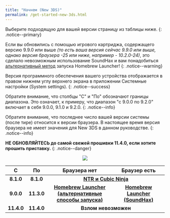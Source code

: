 ```yaml
---
title: "Начнем (New 3DS)"
permalink: /get-started-new-3ds.html
---
```


Выберите подходящую для вашей версии страницу из таблицы ниже.
{: .notice--primary}

Если вы обновились с помощью игрового картриджа, содержащего версию 9.9.0 или выше *(то есть ваша версия сейчас 9.9.0 или выше, однако версия браузера -25 или ниже, например - 10.2.0-24)*, это сделало невозможным использование SoundHax и вам понадобиться [альтернативный метод](homebrew-launcher-alternatives) запуска Homebrew Launcher!
{: .notice--warning}

Версия программного обеспечения вашего устройства отображается в правом нижнем углу верхнего экрана в приложении Системные настройки (System settings).
{: .notice--success}

Обратите внимание, что столбцы "С" и "По" обозначают границы диапазона. Это означает, к примеру, что диапазон "с 9.0.0 по 9.2.0" включает в себя 9.0.0, 9.1.0 и 9.2.0.
{: .notice--info}

Обратите внимание, что последнее число вашей версии системы (после тире) относится к версии браузера. В настоящее время версия браузера не имеет значения для New 3DS в данном руководстве.
{: .notice--info}

**НЕ ОБНОВЛЯЙТЕСЬ до самой свежей прошивки 11.4.0, если хотите прошить приставку.**
{: .notice--danger}

<div class="notice--info"><center><a href="{{ base_path }}/images/screenshots/system-version.png"><div class="screenshot_image"><img src="{{ base_path }}/images/screenshots/system-version.png"></div></a></center></div>

<table>
  <thead>
    <tr>
      <th style="text-align: center; font-weight: bold;">С</th>
      <th style="text-align: center; font-weight: bold;">По</th>
      <th style="text-align: center; font-weight: bold;">Браузера нет</th>
      <th style="text-align: center; font-weight: bold;">Браузер есть</th>
    </tr>
  </thead>
  <tbody>
    <tr>
      <td style="text-align: center; font-weight: bold;">8.1.0</td>
      <td style="text-align: center; font-weight: bold;">8.1.0</td>
      <td style="text-align: center; font-weight: bold;" colspan="2"><a href="ntr-and-cubic-ninja">NTR и Cubic Ninja</a></td>
    </tr>
    <tr>
      <td style="text-align: center; font-weight: bold;">9.0.0</td>
      <td style="text-align: center; font-weight: bold;">11.3.0</td>
      <td style="text-align: center; font-weight: bold;"><a href="homebrew-launcher-alternatives">Homebrew Launcher<br>(альтернативные способы запуска)</a></td>
      <td style="text-align: center; font-weight: bold;"><a href="homebrew-launcher-soundhax">Homebrew Launcher (SoundHax)</a></td>
    </tr>
    <tr>
      <td style="text-align: center; font-weight: bold;">11.4.0</td>
      <td style="text-align: center; font-weight: bold;">11.4.0</td>
      <td style="text-align: center; font-weight: bold;" colspan="2">Взлом невозможен</td>
    </tr>
  </tbody>
</table>